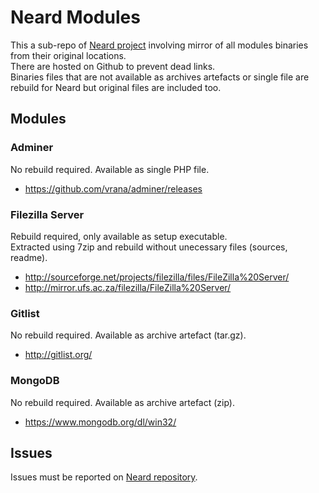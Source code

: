 # Neard Modules

This a sub-repo of [Neard project](https://github.com/crazy-max/neard) involving mirror of all modules binaries from their original locations.<br />
There are hosted on Github to prevent dead links.<br />
Binaries files that are not available as archives artefacts or single file are rebuild for Neard but original files are included too.

## Modules

### Adminer

No rebuild required. Available as single PHP file.

* https://github.com/vrana/adminer/releases

### Filezilla Server

Rebuild required, only available as setup executable.<br />
Extracted using 7zip and rebuild without unecessary files (sources, readme).

* http://sourceforge.net/projects/filezilla/files/FileZilla%20Server/
* http://mirror.ufs.ac.za/filezilla/FileZilla%20Server/

### Gitlist

No rebuild required. Available as archive artefact (tar.gz).

* http://gitlist.org/

### MongoDB

No rebuild required. Available as archive artefact (zip).

* https://www.mongodb.org/dl/win32/

## Issues

Issues must be reported on [Neard repository](https://github.com/crazy-max/neard/issues).
